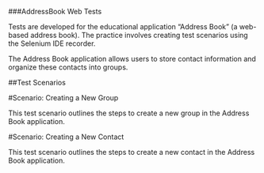 ###AddressBook Web Tests

Tests are developed for the educational application “Address Book” (a web-based address book). The practice involves creating test scenarios using the Selenium IDE recorder.

The Address Book application allows users to store contact information and organize these contacts into groups.

##Test Scenarios

#Scenario: Creating a New Group

This test scenario outlines the steps to create a new group in the Address Book application.

#Scenario: Creating a New Contact

This test scenario outlines the steps to create a new contact in the Address Book application.
